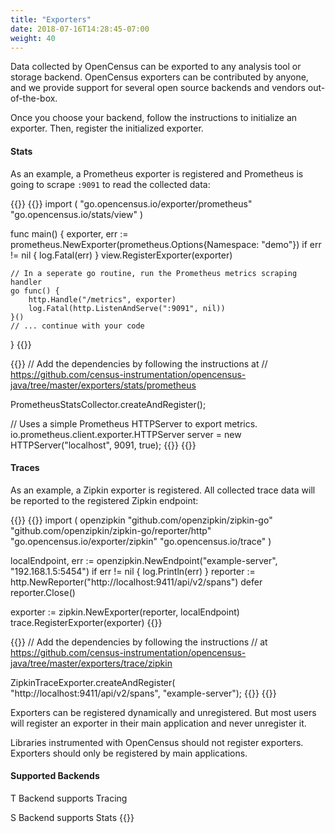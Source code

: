 ```yaml
---
title: "Exporters"
date: 2018-07-16T14:28:45-07:00
weight: 40
---
```


Data collected by OpenCensus can be exported to any analysis tool or storage backend.
OpenCensus exporters can be contributed by anyone, and we provide support for several
open source backends and vendors out-of-the-box.

Once you choose your backend, follow the instructions to initialize an exporter.
Then, register the initialized exporter.

#### Stats

As an example, a Prometheus exporter is registered and Prometheus is going to scrape
`:9091` to read the collected data:

{{<tabs Go Java>}}
  {{<highlight go>}}
import (
    "go.opencensus.io/exporter/prometheus"
    "go.opencensus.io/stats/view"
)

func main() {
    exporter, err := prometheus.NewExporter(prometheus.Options{Namespace: "demo"})
    if err != nil {
        log.Fatal(err)
    }
    view.RegisterExporter(exporter)

    // In a seperate go routine, run the Prometheus metrics scraping handler
    go func() {
        http.Handle("/metrics", exporter)
        log.Fatal(http.ListenAndServe(":9091", nil))
    }()
    // ... continue with your code
}
  {{</highlight>}}

  {{<highlight java>}}
// Add the dependencies by following the instructions at
// https://github.com/census-instrumentation/opencensus-java/tree/master/exporters/stats/prometheus

PrometheusStatsCollector.createAndRegister();

// Uses a simple Prometheus HTTPServer to export metrics.
io.prometheus.client.exporter.HTTPServer server =
    new HTTPServer("localhost", 9091, true);
  {{</highlight>}}
{{</tabs>}}

#### Traces

As an example, a Zipkin exporter is registered. All collected trace data will be reported
to the registered Zipkin endpoint:

{{<tabs Go Java>}}
  {{<highlight go>}}
import (
    openzipkin "github.com/openzipkin/zipkin-go"
    "github.com/openzipkin/zipkin-go/reporter/http"
    "go.opencensus.io/exporter/zipkin"
    "go.opencensus.io/trace"
)

localEndpoint, err := openzipkin.NewEndpoint("example-server", "192.168.1.5:5454")
if err != nil {
    log.Println(err)
}
reporter := http.NewReporter("http://localhost:9411/api/v2/spans")
defer reporter.Close()

exporter := zipkin.NewExporter(reporter, localEndpoint)
trace.RegisterExporter(exporter)
  {{</highlight>}}

  {{<highlight java>}}
// Add the dependencies by following the instructions
// at https://github.com/census-instrumentation/opencensus-java/tree/master/exporters/trace/zipkin

ZipkinTraceExporter.createAndRegister(
    "http://localhost:9411/api/v2/spans", "example-server");
  {{</highlight>}}
{{</tabs>}}

Exporters can be registered dynamically and unregistered. But most users will register
an exporter in their main application and never unregister it.

Libraries instrumented with OpenCensus should not register exporters. Exporters should
only be registered by main applications.

#### Supported Backends

<abbr class="trace-exporter blue white-text">T</abbr> Backend supports Tracing

<abbr class="stats-exporter teal white-text">S</abbr> Backend supports Stats
{{<feature-matrix>}}
